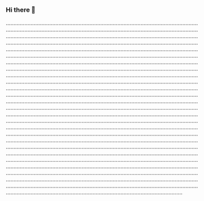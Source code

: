 ### Hi there 👋

..........................................................................................................................................................................................................................................................................................................................................................................................................................................................................................................................................................................................................................................................................................................................................................................................................................................................................................................................................................................................................................................................................................................................................................................................................................................................................................................................................................................................................................................................................................................................................................................................................................................................................................................................................................................................................................................................................................................................................................................................................................................................................................................................................................................................................................................................................................................................................................................................................................................................................................................................................................................................................................................................................................................................................................................................................................................................................................................................................................................................................................................................................................................................................................................................................................................................................................................................................................................................................................................................................